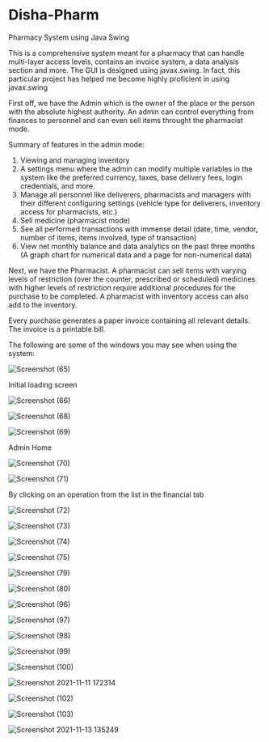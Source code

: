 # Disha-Pharm
Pharmacy System using Java Swing

This is a comprehensive system meant for a pharmacy that can handle multi-layer access levels, contains an invoice system, a data analysis section and more.
The GUI is designed using javax.swing. In fact, this particular project has helped me become highly proficient in using javax.swing

First off, we have the Admin which is the owner of the place or the person with the absolute highest authority.
An admin can control everything from finances to personnel and can even sell items throught the pharmacist mode.

Summary of features in the admin mode:
1. Viewing and managing inventory
2. A settings menu where the admin can modify multiple variables in the system like the preferred currency, taxes, base delivery fees, login credentials, and more.
3. Manage all personnel like deliverers, pharmacists and managers with their different configuring settings (vehicle type for deliverers, inventory access for pharmacists, etc.)
4. Sell medicine (pharmacist mode)
5. See all performed transactions with immense detail (date, time, vendor, number of items, items involved, type of transaction)
6. View net monthly balance and data analytics on the past three months (A graph chart for numerical data and a page for non-numerical data)

Next, we have the Pharmacist.
A pharmacist can sell items with varying levels of restriction (over the counter, prescribed or scheduled)
medicines with higher levels of restriction require additional procedures for the purchase to be completed.
A pharmacist with inventory access can also add to the inventory.

Every purchase generates a paper invoice containing all relevant details. The invoice is a printable bill.

The following are some of the windows you  may see when using the system:

![Screenshot (65)](https://user-images.githubusercontent.com/90573502/141642455-80c76476-73ea-47c5-9c81-8b73d6032326.png)

Initial loading screen

![Screenshot (66)](https://user-images.githubusercontent.com/90573502/141642463-468a796f-c079-4013-a063-ac4b79000dd9.png)

![Screenshot (68)](https://user-images.githubusercontent.com/90573502/141642467-834cd014-cc1f-47ab-8be1-f36db04f6f6b.png)

![Screenshot (69)](https://user-images.githubusercontent.com/90573502/141642470-9a1cbd4f-ec83-465c-adde-79f4a44e5f18.png)

Admin Home

![Screenshot (70)](https://user-images.githubusercontent.com/90573502/141642475-16ad6dd4-89f0-46c8-b6b9-93921e8a6e83.png)

![Screenshot (71)](https://user-images.githubusercontent.com/90573502/141642484-cc77c9de-97d4-4fc9-b558-75f296940246.png)

By clicking on an operation from the list in the financial tab

![Screenshot (72)](https://user-images.githubusercontent.com/90573502/141642503-0ecb8e4c-1def-4bd4-a882-a862e8f7e2fb.png)

![Screenshot (73)](https://user-images.githubusercontent.com/90573502/141642511-3597746e-91c3-4ae4-a38b-25d09e18e71e.png)

![Screenshot (74)](https://user-images.githubusercontent.com/90573502/141642517-1d4fa435-98e1-4c8b-b6c7-a32fe75bea2b.png)

![Screenshot (75)](https://user-images.githubusercontent.com/90573502/141642519-253e8392-6591-467c-818c-1fa56676883c.png)

![Screenshot (79)](https://user-images.githubusercontent.com/90573502/141642541-7f199381-ae4c-4a69-9b6b-c9fb61db906b.png)

![Screenshot (80)](https://user-images.githubusercontent.com/90573502/141642544-6f6a5db5-729e-4cd6-b309-2b844ee514e6.png)

![Screenshot (96)](https://user-images.githubusercontent.com/90573502/141642550-bb075ed6-d9ac-4b73-bbd5-d94478f81cf3.png)

![Screenshot (97)](https://user-images.githubusercontent.com/90573502/141642555-0c0c4e51-8a65-4dda-b104-a05895977c15.png)

![Screenshot (98)](https://user-images.githubusercontent.com/90573502/141642659-0844c681-78ba-41a6-ad82-a2e161283145.png)

![Screenshot (99)](https://user-images.githubusercontent.com/90573502/141642664-6ccf68cc-e19b-40f6-97d4-44d8f2cc7703.png)

![Screenshot (100)](https://user-images.githubusercontent.com/90573502/141642674-3a0e2bf4-0605-48f6-a156-ad1a466998f5.png)

![Screenshot 2021-11-11 172314](https://user-images.githubusercontent.com/90573502/141642766-23bf26b9-134a-4fab-86b6-1a7ee4c7fb11.jpg)

![Screenshot (102)](https://user-images.githubusercontent.com/90573502/141642867-1fb78702-b2bb-4b06-b758-7c41c60116a2.png)

![Screenshot (103)](https://user-images.githubusercontent.com/90573502/141642838-d88606b2-f3f6-453d-8b3a-bb5c0925a41f.png)

![Screenshot 2021-11-13 135249](https://user-images.githubusercontent.com/90573502/141643880-92079c57-d67c-4669-9ece-5b7bf81056a2.jpg)
